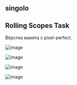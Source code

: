 ## singolo
## Rolling Scopes Task

Вёрстка макета с pixel-perfect.

![image](https://github.com/user-attachments/assets/77b7a44f-6db8-4c36-8a37-3dc828aabf8c)

![image](https://github.com/user-attachments/assets/20e80eb3-9db3-4288-b745-eff37345323c)

![image](https://github.com/user-attachments/assets/fc7a0b3f-3f39-46de-a7a0-68386a3e8931)

![image](https://github.com/user-attachments/assets/bf7ba675-9a8a-4a29-a3ab-4e7906188097)
